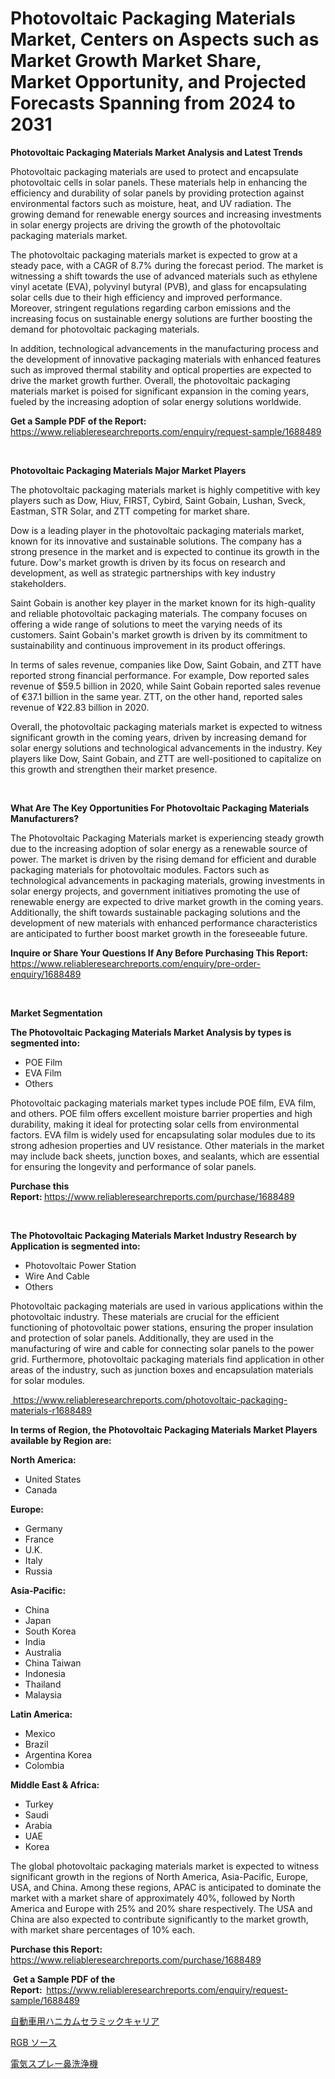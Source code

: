 <p><h1>Photovoltaic Packaging Materials Market, Centers on Aspects such as Market Growth Market Share, Market Opportunity, and Projected Forecasts Spanning from 2024 to 2031</h1></p><p><strong>Photovoltaic Packaging Materials Market Analysis and Latest Trends</strong></p>
<p><p>Photovoltaic packaging materials are used to protect and encapsulate photovoltaic cells in solar panels. These materials help in enhancing the efficiency and durability of solar panels by providing protection against environmental factors such as moisture, heat, and UV radiation. The growing demand for renewable energy sources and increasing investments in solar energy projects are driving the growth of the photovoltaic packaging materials market.</p><p>The photovoltaic packaging materials market is expected to grow at a steady pace, with a CAGR of 8.7% during the forecast period. The market is witnessing a shift towards the use of advanced materials such as ethylene vinyl acetate (EVA), polyvinyl butyral (PVB), and glass for encapsulating solar cells due to their high efficiency and improved performance. Moreover, stringent regulations regarding carbon emissions and the increasing focus on sustainable energy solutions are further boosting the demand for photovoltaic packaging materials.</p><p>In addition, technological advancements in the manufacturing process and the development of innovative packaging materials with enhanced features such as improved thermal stability and optical properties are expected to drive the market growth further. Overall, the photovoltaic packaging materials market is poised for significant expansion in the coming years, fueled by the increasing adoption of solar energy solutions worldwide.</p></p>
<p><strong>Get a Sample PDF of the Report:&nbsp;</strong> <a href="https://www.reliableresearchreports.com/enquiry/request-sample/1688489">https://www.reliableresearchreports.com/enquiry/request-sample/1688489</a></p>
<p>&nbsp;</p>
<p><strong>Photovoltaic Packaging Materials Major Market Players</strong></p>
<p><p>The photovoltaic packaging materials market is highly competitive with key players such as Dow, Hiuv, FIRST, Cybird, Saint Gobain, Lushan, Sveck, Eastman, STR Solar, and ZTT competing for market share. </p><p>Dow is a leading player in the photovoltaic packaging materials market, known for its innovative and sustainable solutions. The company has a strong presence in the market and is expected to continue its growth in the future. Dow's market growth is driven by its focus on research and development, as well as strategic partnerships with key industry stakeholders.</p><p>Saint Gobain is another key player in the market known for its high-quality and reliable photovoltaic packaging materials. The company focuses on offering a wide range of solutions to meet the varying needs of its customers. Saint Gobain's market growth is driven by its commitment to sustainability and continuous improvement in its product offerings.</p><p>In terms of sales revenue, companies like Dow, Saint Gobain, and ZTT have reported strong financial performance. For example, Dow reported sales revenue of $59.5 billion in 2020, while Saint Gobain reported sales revenue of €37.1 billion in the same year. ZTT, on the other hand, reported sales revenue of ¥22.83 billion in 2020.</p><p>Overall, the photovoltaic packaging materials market is expected to witness significant growth in the coming years, driven by increasing demand for solar energy solutions and technological advancements in the industry. Key players like Dow, Saint Gobain, and ZTT are well-positioned to capitalize on this growth and strengthen their market presence.</p></p>
<p>&nbsp;</p>
<p><strong>What Are The Key Opportunities For Photovoltaic Packaging Materials Manufacturers?</strong></p>
<p><p>The Photovoltaic Packaging Materials market is experiencing steady growth due to the increasing adoption of solar energy as a renewable source of power. The market is driven by the rising demand for efficient and durable packaging materials for photovoltaic modules. Factors such as technological advancements in packaging materials, growing investments in solar energy projects, and government initiatives promoting the use of renewable energy are expected to drive market growth in the coming years. Additionally, the shift towards sustainable packaging solutions and the development of new materials with enhanced performance characteristics are anticipated to further boost market growth in the foreseeable future.</p></p>
<p><strong>Inquire or Share Your Questions If Any Before Purchasing This Report:</strong> <a href="https://www.reliableresearchreports.com/enquiry/pre-order-enquiry/1688489">https://www.reliableresearchreports.com/enquiry/pre-order-enquiry/1688489</a></p>
<p>&nbsp;</p>
<p><strong>Market Segmentation</strong></p>
<p><strong>The Photovoltaic Packaging Materials Market Analysis by types is segmented into:</strong></p>
<p><ul><li>POE Film</li><li>EVA Film</li><li>Others</li></ul></p>
<p><p>Photovoltaic packaging materials market types include POE film, EVA film, and others. POE film offers excellent moisture barrier properties and high durability, making it ideal for protecting solar cells from environmental factors. EVA film is widely used for encapsulating solar modules due to its strong adhesion properties and UV resistance. Other materials in the market may include back sheets, junction boxes, and sealants, which are essential for ensuring the longevity and performance of solar panels.</p></p>
<p><strong>Purchase this Report:&nbsp;</strong><a href="https://www.reliableresearchreports.com/purchase/1688489">https://www.reliableresearchreports.com/purchase/1688489</a></p>
<p>&nbsp;</p>
<p><strong>The Photovoltaic Packaging Materials Market Industry Research by Application is segmented into:</strong></p>
<p><ul><li>Photovoltaic Power Station</li><li>Wire And Cable</li><li>Others</li></ul></p>
<p><p>Photovoltaic packaging materials are used in various applications within the photovoltaic industry. These materials are crucial for the efficient functioning of photovoltaic power stations, ensuring the proper insulation and protection of solar panels. Additionally, they are used in the manufacturing of wire and cable for connecting solar panels to the power grid. Furthermore, photovoltaic packaging materials find application in other areas of the industry, such as junction boxes and encapsulation materials for solar modules.</p></p>
<p><a href="https://www.reliableresearchreports.com/photovoltaic-packaging-materials-r1688489">&nbsp;https://www.reliableresearchreports.com/photovoltaic-packaging-materials-r1688489</a></p>
<p><strong>In terms of Region, the Photovoltaic Packaging Materials Market Players available by Region are:</strong></p>
<p>
    <p> <strong> North America: </strong>
        <ul>
            <li>United States</li>
            <li>Canada</li>
        </ul>
        </p> 
    <p> <strong> Europe: </strong>
        <ul>
            <li>Germany</li>
            <li>France</li>
            <li>U.K.</li>
            <li>Italy</li>
            <li>Russia</li>
        </ul>
        </p> 
    <p> <strong> Asia-Pacific: </strong>
        <ul>
            <li>China</li>
            <li>Japan</li>
            <li>South Korea</li>
            <li>India</li>
            <li>Australia</li>
            <li>China Taiwan</li>
            <li>Indonesia</li>
            <li>Thailand</li>
            <li>Malaysia</li>
        </ul>
        </p> 
    <p> <strong> Latin America: </strong>
        <ul>
            <li>Mexico</li>
            <li>Brazil</li>
            <li>Argentina Korea</li>
            <li>Colombia</li>
        </ul>
        </p> 
    <p> <strong> Middle East & Africa: </strong>
        <ul>
            <li>Turkey</li>
            <li>Saudi</li>
            <li>Arabia</li>
            <li>UAE</li>
            <li>Korea</li>
        </ul>
    </p>
    </p>
<p><p>The global photovoltaic packaging materials market is expected to witness significant growth in the regions of North America, Asia-Pacific, Europe, USA, and China. Among these regions, APAC is anticipated to dominate the market with a market share of approximately 40%, followed by North America and Europe with 25% and 20% share respectively. The USA and China are also expected to contribute significantly to the market growth, with market share percentages of 10% each.</p></p>
<p><strong>Purchase this Report: </strong><a href="https://www.reliableresearchreports.com/purchase/1688489">https://www.reliableresearchreports.com/purchase/1688489</a></p>
<p>&nbsp;<strong>Get a Sample PDF of the Report:&nbsp;&nbsp;</strong><a href="https://www.reliableresearchreports.com/enquiry/request-sample/1688489">https://www.reliableresearchreports.com/enquiry/request-sample/1688489</a></p>
<p><strong></strong></p>
<p><p><a href="https://medium.com/@freedayundt2023/%E8%87%AA%E5%8B%95%E8%BB%8A%E7%94%A8%E3%83%8F%E3%83%8B%E3%82%AB%E3%83%A0%E3%82%BB%E3%83%A9%E3%83%9F%E3%83%83%E3%82%AF%E3%82%AD%E3%83%A3%E3%83%AA%E3%82%A2%E3%81%AE%E5%B8%82%E5%A0%B4%E5%88%86%E6%9E%90-%E3%81%9D%E3%81%AEcagr-%E5%B8%82%E5%A0%B4%E3%82%BB%E3%82%B0%E3%83%A1%E3%83%B3%E3%83%86%E3%83%BC%E3%82%B7%E3%83%A7%E3%83%B3-%E3%82%B0%E3%83%AD%E3%83%BC%E3%83%90%E3%83%AB%E6%A5%AD%E7%95%8C%E6%A6%82%E8%A6%81-9a8f1cf94afa">自動車用ハニカムセラミックキャリア</a></p><p><a href="https://medium.com/@austincooper525/rgb%E3%82%BD%E3%83%BC%E3%82%B9%E5%B8%82%E5%A0%B4%E3%81%AF%E5%B8%82%E5%A0%B4%E3%82%B7%E3%82%A7%E3%82%A2-%E5%B8%82%E5%A0%B4%E5%8B%95%E5%90%91-%E5%B8%82%E5%A0%B4%E6%88%90%E9%95%B7%E3%81%AB%E9%96%A2%E3%81%99%E3%82%8B%E6%83%85%E5%A0%B1%E3%82%92%E6%8F%90%E4%BE%9B%E3%81%97%E3%81%BE%E3%81%99-118d606fc1a5">RGB ソース</a></p><p><a href="https://medium.com/@fosterfahey38/%E9%9B%BB%E6%B0%97%E3%82%B9%E3%83%97%E3%83%AC%E3%83%BC%E3%83%8A%E3%82%B6%E3%83%AB%E3%82%A6%E3%82%A9%E3%83%83%E3%82%B7%E3%83%A3%E3%83%BC%E5%B8%82%E5%A0%B4%E3%81%AE%E5%88%86%E6%9E%90-%E3%82%B0%E3%83%AD%E3%83%BC%E3%83%90%E3%83%AB%E7%94%A3%E6%A5%AD%E3%81%AE%E8%A6%8B%E9%80%9A%E3%81%97%E3%81%A8%E4%BA%88%E6%B8%AC-2024%E5%B9%B4%E3%81%8B%E3%82%892031%E5%B9%B4-63effb9a3d21">電気スプレー鼻洗浄機</a></p></p>